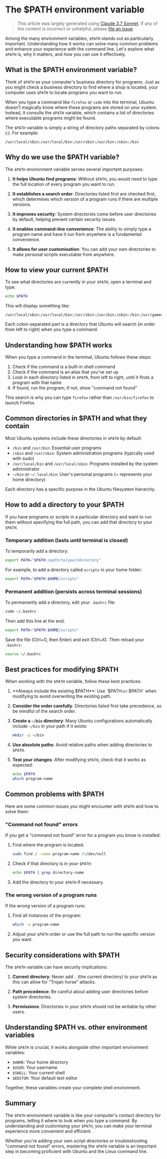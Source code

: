# The $PATH environment variable

> This article was largely generated using
> [Claude 3.7 Sonnet](<https://en.wikipedia.org/wiki/Claude_(language_model)#Claude_3.7>).
> If any of the content is incorrect or unhelpful, please
> [file an issue](https://github.com/dewcservices/data-engineering-upskilling/issues).

Among the many environment variables, `$PATH` stands out as particularly
important. Understanding how it works can solve many common problems and enhance
your experience with the command line. Let's explore what `$PATH` is, why it
matters, and how you can use it effectively.

## What is the $PATH environment variable?

Think of `$PATH` as your computer's business directory for programs. Just as you
might check a business directory to find where a shop is located, your computer
uses `$PATH` to locate programs you want to run.

When you type a command like `firefox` or `code` into the terminal, Ubuntu
doesn't magically know where these programs are stored on your system. Instead,
it consults the `$PATH` variable, which contains a list of directories where
executable programs might be found.

The `$PATH` variable is simply a string of directory paths separated by colons
(:). For example:

```
/usr/local/sbin:/usr/local/bin:/usr/sbin:/usr/bin:/sbin:/bin
```

## Why do we use the $PATH variable?

The `$PATH` environment variable serves several important purposes:

1. **It helps Ubuntu find programs**: Without `$PATH`, you would need to type
   the full location of every program you want to run.

2. **It establishes a search order**: Directories listed first are checked
   first, which determines which version of a program runs if there are multiple
   versions.

3. **It improves security**: System directories come before user directories by
   default, helping prevent certain security issues.

4. **It enables command-line convenience**: The ability to simply type a program
   name and have it run from anywhere is a fundamental convenience.

5. **It allows for user customisation**: You can add your own directories to
   make personal scripts executable from anywhere.

## How to view your current $PATH

To see what directories are currently in your `$PATH`, open a terminal and type:

```bash
echo $PATH
```

This will display something like:

```
/usr/local/sbin:/usr/local/bin:/usr/sbin:/usr/bin:/sbin:/bin:/usr/games:/usr/local/games
```

Each colon-separated part is a directory that Ubuntu will search (in order from
left to right) when you type a command.

## Understanding how $PATH works

When you type a command in the terminal, Ubuntu follows these steps:

1. Check if the command is a built-in shell command
2. Check if the command is an alias that you've set up
3. Look in each directory listed in `$PATH`, from left to right, until it finds
   a program with that name
4. If found, run the program; if not, show "command not found"

This search is why you can type `firefox` rather than `/usr/bin/firefox` to
launch Firefox.

## Common directories in $PATH and what they contain

Most Ubuntu systems include these directories in `$PATH` by default:

- `/bin` and `/usr/bin`: Essential user programs
- `/sbin` and `/usr/sbin`: System administration programs (typically used with
  sudo)
- `/usr/local/bin` and `/usr/local/sbin`: Programs installed by the system
  administrator
- `~/bin` or `~/.local/bin`: User's personal programs (~ represents your home
  directory)

Each directory has a specific purpose in the Ubuntu filesystem hierarchy.

## How to add a directory to your $PATH

If you have programs or scripts in a particular directory and want to run them
without specifying the full path, you can add that directory to your `$PATH`.

### Temporary addition (lasts until terminal is closed)

To temporarily add a directory:

```bash
export PATH="$PATH:/path/to/your/directory"
```

For example, to add a directory called `scripts` in your home folder:

```bash
export PATH="$PATH:$HOME/scripts"
```

### Permanent addition (persists across terminal sessions)

To permanently add a directory, edit your `.bashrc` file:

```bash
code ~/.bashrc
```

Then add this line at the end:

```bash
export PATH="$PATH:$HOME/scripts"
```

Save the file (Ctrl+O, then Enter) and exit (Ctrl+X). Then reload your
`.bashrc`:

```bash
source ~/.bashrc
```

## Best practices for modifying $PATH

When working with the `$PATH` variable, follow these best practices:

1. **Always include the existing $PATH**: Use `$PATH:` or `:$PATH` when
   modifying to avoid overwriting the existing path.

2. **Consider the order carefully**: Directories listed first take precedence,
   so be mindful of the search order.

3. **Create a `~/bin` directory**: Many Ubuntu configurations automatically
   include `~/bin` in your path if it exists:

   ```bash
   mkdir -p ~/bin
   ```

4. **Use absolute paths**: Avoid relative paths when adding directories to
   `$PATH`.

5. **Test your changes**: After modifying `$PATH`, check that it works as
   expected:
   ```bash
   echo $PATH
   which program-name
   ```

## Common problems with $PATH

Here are some common issues you might encounter with `$PATH` and how to solve
them:

### "Command not found" errors

If you get a "command not found" error for a program you know is installed:

1. Find where the program is located:

   ```bash
   sudo find / -name program-name 2>/dev/null
   ```

2. Check if that directory is in your `$PATH`:

   ```bash
   echo $PATH | grep directory-name
   ```

3. Add the directory to your `$PATH` if necessary.

### The wrong version of a program runs

If the wrong version of a program runs:

1. Find all instances of the program:

   ```bash
   which -a program-name
   ```

2. Adjust your `$PATH` order or use the full path to run the specific version
   you want.

## Security considerations with $PATH

The `$PATH` variable can have security implications:

1. **Current directory**: Never add `.` (the current directory) to your `$PATH`
   as this can allow for "Trojan horse" attacks.

2. **Path precedence**: Be careful about adding user directories before system
   directories.

3. **Permissions**: Directories in your `$PATH` should not be writable by other
   users.

## Understanding $PATH vs. other environment variables

While `$PATH` is crucial, it works alongside other important environment
variables:

- `$HOME`: Your home directory
- `$USER`: Your username
- `$SHELL`: Your current shell
- `$EDITOR`: Your default text editor

Together, these variables create your complete shell environment.

## Summary

The `$PATH` environment variable is like your computer's contact directory for
programs, telling it where to look when you type a command. By understanding and
customising your `$PATH`, you can make your terminal experience more convenient
and efficient.

Whether you're adding your own script directories or troubleshooting "command
not found" errors, mastering the `$PATH` variable is an important step in
becoming proficient with Ubuntu and the Linux command line.
